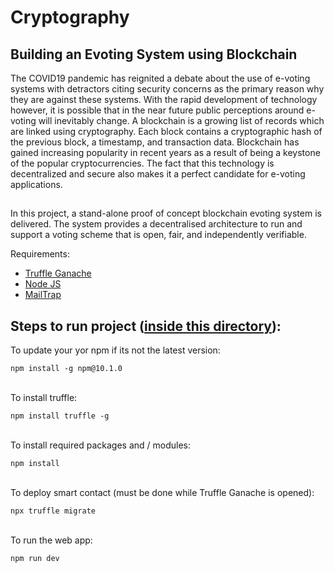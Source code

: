 # Cryptography
## Building an Evoting System using Blockchain

The COVID19 pandemic has reignited a debate about the use of e-voting systems
with detractors citing security concerns as the primary reason why they are against
these systems. With the rapid development of technology however, it is possible
that in the near future public perceptions around e-voting will inevitably change. A
blockchain is a growing list of records which are linked using cryptography. Each
block contains a cryptographic hash of the previous block, a timestamp, and
transaction data. Blockchain has gained increasing popularity in recent years as a
result of being a keystone of the popular cryptocurrencies. The fact that this
technology is decentralized and secure also makes it a perfect candidate for e-voting
applications. 
## 
In this project, a stand-alone proof of concept blockchain evoting
system is delivered. The system provides a decentralised architecture to run and support
a voting scheme that is open, fair, and independently verifiable. 

Requirements:

- [Truffle Ganache](https://trufflesuite.com/ganache/)
- [Node JS](https://nodejs.org/en/download)
- [MailTrap](https://mailtrap.io/signin)

## Steps to run project ([inside this directory](./Code/)): <br>
To update your yor npm if its not the latest version:
```
npm install -g npm@10.1.0 
```
<br>
To install truffle:

```
npm install truffle -g
```

<br>
To install required packages and / modules:

```
npm install
```
<br>
To deploy smart contact (must be done while Truffle Ganache is opened):

```
npx truffle migrate 
```
<br>
To run the web app:

 ```
 npm run dev
 ```




